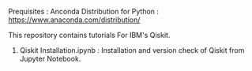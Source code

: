 Prequisites :
Anconda Distribution for Python : https://www.anaconda.com/distribution/

This repository contains tutorials For IBM's Qiskit.
1. Qiskit Installation.ipynb : Installation and version check of Qiskit from Jupyter Notebook. 
